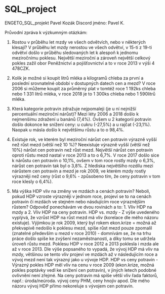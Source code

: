 # SQL_project
ENGETO_SQL_projekt 
Pavel Kozák
Discord jméno: Pavel K.

Průvodní zpráva k výzkumným otázkám:
1. Rostou v průběhu let mzdy ve všech odvětvích, nebo v některých klesají?
  V průběhu let mzdy nerostou ve všech odvětví, v 15-ti z 19-ti 
  odvětví došlo v průběhu sledovaných let k alespoň k jednomu 
  meziročnímu poklesu. Největší meziroční a zároveň největší celkový 
  pokles zažil obor Peněžnictví a pojišťovnictví a to v roce 2013 
  v výši 4 478CZK.

2. Kolik je možné si koupit litrů mléka a kilogramů chleba za první a poslední srovnatelné období v dostupných datech cen a mezd?
  V roce 2006 si můžeme koupit za průměrný plat v tomtéž roce 1 192ks chleba
  nebo 1 331 litrů mléka, v roce 2018 je to 1 300ks chleba nebo 1 590litrů mléka.

3. Která kategorie potravin zdražuje nejpomaleji (je u ní nejnižší percentuální meziroční nárůst)?
  Mezi léty 2006 a 2018 došlo k nejmenšímu zdražení u banánů (7,4%).
  Ovšem u 2 kategorií potravin došlo dokonce ke snížení ceny: u cukru
  (-27,5%) a u rajčat (-23,1%). Naopak u másla došlo k největšímu růstu
  a to o 98,4%.

4. Existuje rok, ve kterém byl meziroční nárůst cen potravin výrazně vyšší než růst mezd (větší než 10 %)?
  Neexistuje výrazně vyšší (větší než 10%) nárůst cen potravin než růst mezd.
  Největší nárůst cen potravin oproti růstu mezd nastal v roce 2013 a to o 6,7%.
  V roce 2017 došlo sice k nárůstu cen potravin o 10,1%, ovšem v tom roce rostly mzdy o 6,3%,
  nárůst cen potravin tak byl o 3,8%.
  Z hlediska největšího rozdílu mezi nárůstem cen potravin a mezd je rok 2009,
  ve kterém mzdy rostly výrazněji než ceny (růst o 9,6% - způsobeno tím, že ceny
  potravin v tom roce klesly o 6,4%).

5. Má výška HDP vliv na změny ve mzdách a cenách potravin? Neboli, pokud HDP vzroste výrazněji v jednom roce,
   projeví se to na cenách potravin či mzdách ve stejném nebo násdujícím roce výraznějším růstem?
   Odpověď ponechávám ve dvou rovinách a to: 1. Vliv HDP na mzdy a 2. Vliv HDP na ceny potravin.
   HDP vs. mzdy - Z výše uvedeného vyplývá, že vzrůst HDP na růst mezd má vliv (korelace dle mého názoru existuje). 
			          	Výjimkou je rok 2009, který byl rokem ekon.krize = možná až překvapivě nedošlo k poklesu mezd, 
			          	spíše růst mezd pouze zpomalil (znatelné především u mezd v roce 2010) - domnívám se, že na trhu práce 
			          	došlo spíše ke zvýšení nezaměstnanosti, a díky tomu se udržela úroveň růstu mezd.
 			          	Poklesu HDP v roce 2012 a 2013 poklesla i mzda ale až v roce 2013. 
 			          	Dle výše popsaného to vypadá, že vývoj HDP má vliv na mzdy, většinou se tento vliv projeví ve mzdách až
 			          	v následujícím roce a vývoj mezd není tak výrazný jako u vývoje HDP.
   HDP vs ceny potravin - Výrazný pokles HDP měl vliv na cenu v roce 2009 (ekon.krize, možná pokles poptávky vedl 
 					              	ke snížení cen potravin), v jiných letech podobné ovlivnění není zřejmé. Na ceny potravin má 
 					              	spíše větší vliv řada faktorů, např.: úroda/neúroda. vývoj ceny PHM, ceny hnojiv apod.
 					              	Dle mého názoru vývoj HDP přímo nekoreluje s vývojem cen potravin.
